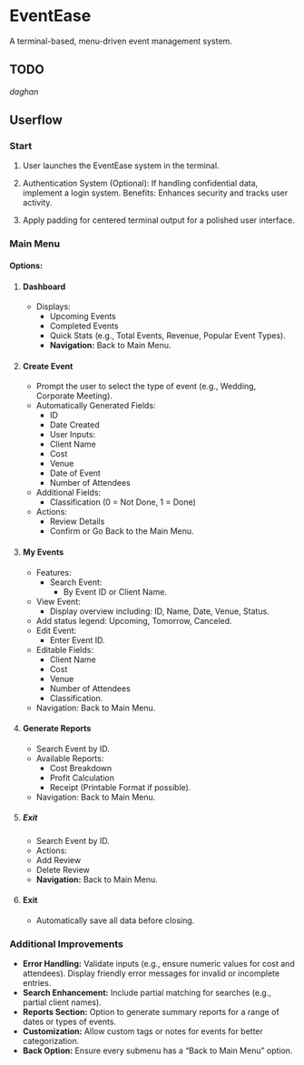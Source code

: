 # EventEase
A terminal-based, menu-driven event management system. 

## TODO
*daghan*

## Userflow

### Start
1. User launches the EventEase system in the terminal.


2. Authentication System (Optional):
If handling confidential data, implement a login system.
Benefits: Enhances security and tracks user activity.
3. Apply padding for centered terminal output for a polished user interface.

### Main Menu
#### Options:
1. #### Dashboard
    - Displays:
        - Upcoming Events
        - Completed Events
        - Quick Stats (e.g., Total Events, Revenue, Popular Event Types).
        - **Navigation:** Back to Main Menu.
2. #### Create Event
    - Prompt the user to select the type of event (e.g., Wedding, Corporate Meeting).
    - Automatically Generated Fields:
        - ID
        - Date Created
        - User Inputs:
        - Client Name
        - Cost
        - Venue
        - Date of Event
        - Number of Attendees
    - Additional Fields:
        - Classification (0 = Not Done, 1 = Done)
    - Actions:
        - Review Details
        - Confirm or Go Back to the Main Menu.
3. ####  My Events
    - Features:
        - Search Event:
            - By Event ID or Client Name.
    - View Event:
        - Display overview including: ID, Name, Date, Venue, Status.
    - Add status legend: Upcoming, Tomorrow, Canceled.
    - Edit Event:
        - Enter Event ID.
    - Editable Fields:
        - Client Name
        - Cost
        - Venue
        - Number of Attendees
        - Classification.
    - Navigation: Back to Main Menu.
4. #### Generate Reports 
    - Search Event by ID.
    - Available Reports:
        - Cost Breakdown
        - Profit Calculation
        - Receipt (Printable Format if possible).
    - Navigation: Back to Main Menu.
5. ##### Exit
    - Search Event by ID.
    - Actions:
    - Add Review
    - Delete Review
    - **Navigation:** Back to Main Menu.
6. #### Exit
    - Automatically save all data before closing.

### Additional Improvements
- **Error Handling:**
Validate inputs (e.g., ensure numeric values for cost and attendees).
Display friendly error messages for invalid or incomplete entries.
- **Search Enhancement:**
Include partial matching for searches (e.g., partial client names).
- **Reports Section:**
Option to generate summary reports for a range of dates or types of events.
- **Customization:**
Allow custom tags or notes for events for better categorization.
- **Back Option:**
Ensure every submenu has a “Back to Main Menu” option.


